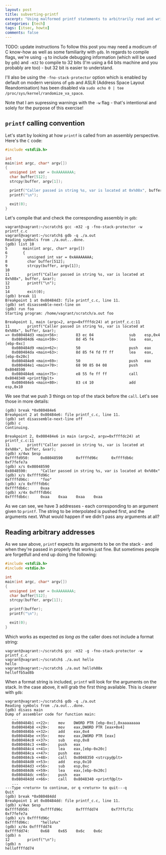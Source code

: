 ```yaml
---
layout: post
title: subverting-printf
excerpt: "Using malformed printf statements to arbitrarily read and write memory."
categories: [tech]
tags: [itsec, howto]
comments: false
---
```


TODO: update instructions
To follow this post you may need a modicum of C know-how as well as some familiarity with `gdb`. In regards to compile flags, we're using `-g` to include debugging information (which will be used by `gdb`) and `-m32` to compile to 32 bits (I'm using a 64 bits machine and you probably are too) - but 32 bit is easier to understand. 

I'll also be using the `-fno-stack-protector` option which is enabled by default on modern versions of `gdb` and ASLR (Address Space Layout Reandomisation) has been disabled via `sudo echo 0 | tee /proc/sys/kernel/randomize_va_space`.

Note that I am supressing warnings with the `-w` flag - that's intentional and solely for the purpose of this exercise!

## `printf` calling convention

Let's start by looking at how `printf` is called from an assembly perspective. Here's the `C` code:

~~~ c
#include <stdlib.h>

int
main(int argc, char* argv[])
{
  unsigned int var = 0xAAAAAAAA;
  char buffer[512];
  strcpy(buffer, argv[1]);

  printf("Caller passed in string %s, var is located at 0x%08x", buffer, &var);
  printf("\n");

  exit(0);
}
~~~

Let's compile that and check the corresponding assembly in `gdb`:

~~~ shell
vagrant@vagrant:~/scratch$ gcc -m32 -g -fno-stack-protector -w printf_c.c
vagrant@vagrant:~/scratch$ gdb -q ./a.out
Reading symbols from ./a.out...done.
(gdb) list 10
5       main(int argc, char* argv[])
6       {
7         unsigned int var = 0xAAAAAAAA;
8         char buffer[512];
9         strcpy(buffer, argv[1]);
10
11        printf("Caller passed in string %s, var is located at 0x%08x", buffer, &var);
12        printf("\n");
13
14        exit(0);
(gdb) break 11
Breakpoint 1 at 0x80484d3: file printf_c.c, line 11.
(gdb) set disassemble-next-line on
(gdb) run foo
Starting program: /home/vagrant/scratch/a.out foo

Breakpoint 1, main (argc=2, argv=0xffffdc24) at printf_c.c:11
11        printf("Caller passed in string %s, var is located at 0x%08x", buffer, &var);
=> 0x080484d3 <main+56>:        83 ec 04                sub    esp,0x4
   0x080484d6 <main+59>:        8d 45 f4                lea    eax,[ebp-0xc]
   0x080484d9 <main+62>:        50                      push   eax
   0x080484da <main+63>:        8d 85 f4 fd ff ff       lea    eax,[ebp-0x20c]
   0x080484e0 <main+69>:        50                      push   eax
   0x080484e1 <main+70>:        68 90 85 04 08          push   0x8048590
   0x080484e6 <main+75>:        e8 55 fe ff ff          call   0x8048340 <printf@plt>
   0x080484eb <main+80>:        83 c4 10                add    esp,0x10
~~~ 

We see that we push 3 things on top of the stack before the `call`. Let's see those in more details:

~~~ shell
(gdb) break *0x080484e6
Breakpoint 2 at 0x80484e6: file printf_c.c, line 11.
(gdb) set disassemble-next-line off
(gdb) c
Continuing.

Breakpoint 2, 0x080484e6 in main (argc=2, argv=0xffffdc24) at printf_c.c:11
11        printf("Caller passed in string %s, var is located at 0x%08x", buffer, &var);
(gdb) x/4wx $esp
0xffffd950:     0x08048590      0xffffd96c      0xffffdb6c      0xf7fefe7a
(gdb) x/s 0x08048590
0x8048590:      "Caller passed in string %s, var is located at 0x%08x"
(gdb) x/s 0xffffd96c
0xffffd96c:     "foo"
(gdb) x/x 0xffffdb6c
0xffffdb6c:     0xaa
(gdb) x/4x 0xffffdb6c
0xffffdb6c:     0xaa    0xaa    0xaa    0xaa
~~~

As we can see, we have 3 addresses - each corresponding to an argument given to `printf`. The string to be interpolated is pushed first, and the arguments next. What would happen if we didn't pass any arguments at all?

## Reading arbitrary addresses

As we saw above, `printf` expects its arguments to be on the stack - and when they're passed in properly that works just fine. But sometimes people are forgetfull and end up doing the following:

~~~ c
#include <stdlib.h>
#include <stdio.h>

int
main(int argc, char* argv[])
{
  unsigned int var = 0xAAAAAAAA;
  char buffer[512];
  strcpy(buffer, argv[1]);

  printf(buffer);
  printf("\n");

  exit(0);
}
~~~

Which works as expected *as long as* the caller does not include a format string:

~~~ shell
vagrant@vagrant:~/scratch$ gcc -m32 -g -fno-stack-protector -w printf_c.c
vagrant@vagrant:~/scratch$ ./a.out hello
hello
vagrant@vagrant:~/scratch$ ./a.out hello%08x
helloffb5ad8b
~~~

When a format string is included, `printf` will look for the arguments on the stack. In the case above, it will grab the first thing available. This is clearer with `gdb`:

~~~ shell
vagrant@vagrant:~/scratch$ gdb -q ./a.out
Reading symbols from ./a.out...done.
(gdb) disass main
Dump of assembler code for function main:
   ...
   0x080484b1 <+22>:    mov    DWORD PTR [ebp-0xc],0xaaaaaaaa
   0x080484b8 <+29>:    mov    eax,DWORD PTR [eax+0x4]
   0x080484bb <+32>:    add    eax,0x4
   0x080484be <+35>:    mov    eax,DWORD PTR [eax]
   0x080484c0 <+37>:    sub    esp,0x8
   0x080484c3 <+40>:    push   eax
   0x080484c4 <+41>:    lea    eax,[ebp-0x20c]
   0x080484ca <+47>:    push   eax
   0x080484cb <+48>:    call   0x8048350 <strcpy@plt>
   0x080484d0 <+53>:    add    esp,0x10
   0x080484d3 <+56>:    sub    esp,0xc
   0x080484d6 <+59>:    lea    eax,[ebp-0x20c]
   0x080484dc <+65>:    push   eax
   0x080484dd <+66>:    call   0x8048340 <printf@plt>
   ...
---Type <return> to continue, or q <return> to quit---q
Quit
(gdb) break *0x080484dd
Breakpoint 1 at 0x80484dd: file printf_c.c, line 11.
(gdb) x/4wx $esp
0xffffd950:     0xffffd96c      0xffffdd74      0xf7ffcf1c      0xf7fefe7a
(gdb) x/s 0xffffd96c
0xffffd96c:     "hello%x"
(gdb) x/4x 0xffffdd74
0xffffdd74:     0x68    0x65    0x6c    0x6c
(gdb) n
12        printf("\n");
(gdb) n
helloffffdd74
~~~


